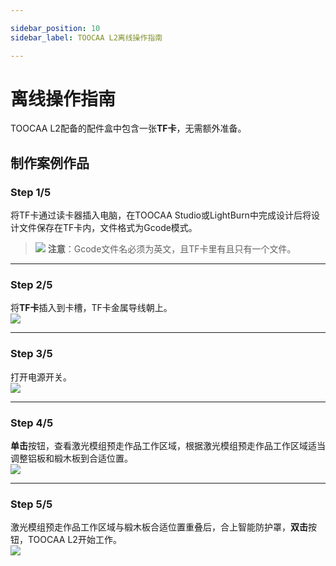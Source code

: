 ```yaml
---

sidebar_position: 10
sidebar_label: TOOCAA L2离线操作指南

---
```


# 离线操作指南

TOOCAA L2配备的配件盒中包含一张**TF卡**，无需额外准备。

## **制作案例作品**

### **Step 1/5**  
将TF卡通过读卡器插入电脑，在TOOCAA Studio或LightBurn中完成设计后将设计文件保存在TF卡内，文件格式为Gcode模式。  

> ![](http://wiki-toocaa.oss-cn-hongkong.aliyuncs.com/tips.png)  **注意**：Gcode文件名必须为英文，且TF卡里有且只有一个文件。

---

### **Step 2/5**  
将**TF卡**插入到卡槽，TF卡金属导线朝上。  
![](http://wiki-toocaa.oss-cn-hongkong.aliyuncs.com/TF/1.png)

---

### **Step 3/5**  
打开电源开关。  
![](http://wiki-toocaa.oss-cn-hongkong.aliyuncs.com/TF/2.png)

---

### **Step 4/5**  
**单击**按钮，查看激光模组预走作品工作区域，根据激光模组预走作品工作区域适当调整铝板和椴木板到合适位置。  
![](http://wiki-toocaa.oss-cn-hongkong.aliyuncs.com/TF/3.png)

---

### **Step 5/5**  
激光模组预走作品工作区域与椴木板合适位置重叠后，合上智能防护罩，**双击**按钮，TOOCAA L2开始工作。  
![](http://wiki-toocaa.oss-cn-hongkong.aliyuncs.com/TF/4.png)
